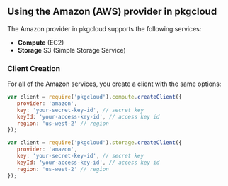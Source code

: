 ## Using the Amazon (AWS) provider in pkgcloud

The Amazon provider in pkgcloud supports the following services:

* **Compute** (EC2)
* **Storage** S3 (Simple Storage Service)

### Client Creation

For all of the Amazon services, you create a client with the same options:

```Javascript
var client = require('pkgcloud').compute.createClient({
   provider: 'amazon',
   key: 'your-secret-key-id', // secret key
   keyId: 'your-access-key-id', // access key id
   region: 'us-west-2' // region
});
```

```Javascript
var client = require('pkgcloud').storage.createClient({
   provider: 'amazon',
   key: 'your-secret-key-id', // secret key
   keyId: 'your-access-key-id', // access key id
   region: 'us-west-2' // region
});
```
